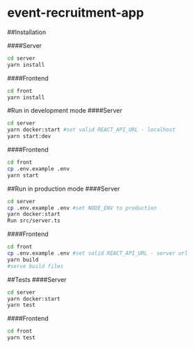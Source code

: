# event-recruitment-app

##Installation

####Server
```bash
cd server
yarn install
```
####Frontend
```bash
cd front
yarn install
```
#Run in development mode
####Server
```bash
cd server
yarn docker:start #set valid REACT_API_URL - localhost
yarn start:dev
```
####Frontend
```bash
cd front
cp .env.example .env
yarn start
```
##Run in production mode
####Server
```bash
cd server
cp .env.example .env #set NODE_ENV to production
yarn docker:start
Run src/server.ts
```
####Frontend
```bash
cd front
cp .env.example .env #set valid REACT_API_URL - server url
yarn build
#serve build files
```
##Tests
####Server
```bash
cd server
yarn docker:start
yarn test
```

####Frontend
```bash
cd front
yarn test
```

